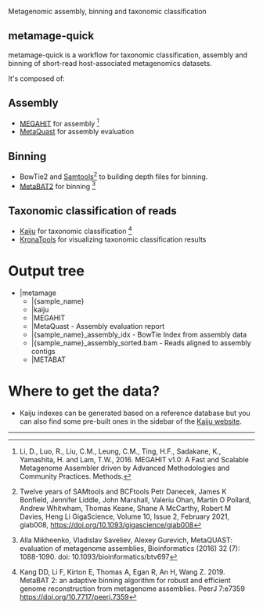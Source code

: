Metagenomic assembly, binning and taxonomic classification

## metamage-quick

metamage-quick is a workflow for taxonomic classification, assembly
and binning of short-read host-associated metagenomics datasets.

It's composed of:

## Assembly

- [MEGAHIT](https://github.com/voutcn/megahit) for assembly [^1]
- [MetaQuast](https://github.com/ablab/quast) for assembly evaluation

## Binning

- BowTie2 and [Samtools](https://github.com/samtools/samtools)[^11] to
  building depth files for binning.
- [MetaBAT2](https://bitbucket.org/berkeleylab/metabat/src/master/) for
  binning [^2]

## Taxonomic classification of reads

- [Kaiju](https://github.com/bioinformatics-centre/kaiju) for
  taxonomic classification [^3]
- [KronaTools](https://github.com/marbl/Krona/wiki/KronaTools) for
  visualizing taxonomic classification results

# Output tree

- |metamage
  - |{sample_name}
  - |kaiju
  - |MEGAHIT
  - |MetaQuast - Assembly evaluation report
  - |{sample_name}\_assembly_idx - BowTie Index from assembly data
  - |{sample_name}\_assembly_sorted.bam - Reads aligned to assembly contigs
  - |METABAT

# Where to get the data?

- Kaiju indexes can be generated based on a reference database but
  you can also find some pre-built ones in the sidebar of the
  [Kaiju website](https://kaiju.binf.ku.dk/server).

---

[^1]: Li, D., Luo, R., Liu, C.M., Leung, C.M., Ting, H.F., Sadakane, K., Yamashita, H. and Lam, T.W., 2016. MEGAHIT v1.0: A Fast and Scalable Metagenome Assembler driven by Advanced Methodologies and Community Practices. Methods.
[^2]:
    Alla Mikheenko, Vladislav Saveliev, Alexey Gurevich,
    MetaQUAST: evaluation of metagenome assemblies,
    Bioinformatics (2016) 32 (7): 1088-1090. doi: 10.1093/bioinformatics/btv697

[^3]:
    Kang DD, Li F, Kirton E, Thomas A, Egan R, An H, Wang Z. 2019. MetaBAT 2: an
    adaptive binning algorithm for robust and efficient genome reconstruction
    from metagenome assemblies. PeerJ 7:e7359 https://doi.org/10.7717/peerj.7359

[^4]:
    Menzel, P., Ng, K. & Krogh, A. Fast and sensitive taxonomic classification for
    metagenomics with Kaiju. Nat Commun 7, 11257 (2016).
    https://doi.org/10.1038/ncomms11257

[^5]:
    Hyatt, D., Chen, GL., LoCascio, P.F. et al. Prodigal: prokaryotic gene recognition
    and translation initiation site identification.
    BMC Bioinformatics 11, 119 (2010). https://doi.org/10.1186/1471-2105-11-119

[^6]:
    Santos-Júnior CD, Pan S, Zhao X, Coelho LP. 2020.
    Macrel: antimicrobial peptide screening in genomes and metagenomes.
    PeerJ 8:e10555. DOI: 10.7717/peerj.10555

[^7]:
    Berglund, F., Österlund, T., Boulund, F., Marathe, N. P.,
    Larsson, D. J., & Kristiansson, E. (2019).
    Identification and reconstruction of novel antibiotic resistance genes
    from metagenomes. Microbiome, 7(1), 52.

[^8]:
    Accurate de novo identification of biosynthetic gene clusters with GECCO.
    Laura M Carroll, Martin Larralde, Jonas Simon Fleck, Ruby Ponnudurai,
    Alessio Milanese, Elisa Cappio Barazzone, Georg Zeller.
    bioRxiv 2021.05.03.442509; doi:10.1101/2021.05.03.442509

[^9]:
    Shifu Chen, Yanqing Zhou, Yaru Chen, Jia Gu;
    fastp: an ultra-fast all-in-one FASTQ preprocessor,
    Bioinformatics, Volume 34, Issue 17, 1 September 2018,
    Pages i884–i890, https://doi.org/10.1093/bioinformatics/bty560

[^10]:
    Langmead B, Wilks C., Antonescu V., Charles R. Scaling read
    aligners to hundreds of threads on general-purpose processors.
    Bioinformatics. bty648.

[^11]:
    Twelve years of SAMtools and BCFtools
    Petr Danecek, James K Bonfield, Jennifer Liddle, John Marshall,
    Valeriu Ohan, Martin O Pollard, Andrew Whitwham, Thomas Keane, Shane A McCarthy,
    Robert M Davies, Heng Li
    GigaScience, Volume 10, Issue 2, February 2021, giab008,
    https://doi.org/10.1093/gigascience/giab008
